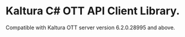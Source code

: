 # Kaltura C# OTT API Client Library.
Compatible with Kaltura OTT server version 6.2.0.28995 and above.
